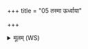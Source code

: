 +++
title = "05 तस्मा ऊर्ध्वाया"

+++
<details><summary>मूलम् (WS)</summary>

तस्मा ऊर्ध्वाया दिशः ।  
शैशिरौ मासौ गोप्तारावकुर्वन् दिवं चादित्यं चानुष्ठातारौ।  
शैशिरावेनं मासौ ऊर्ध्वाया दिशो गोपायतो द्यौश्चादित्यश्चानु तिष्ठतो य एवं वेद ॥ ६ ॥
</details>
